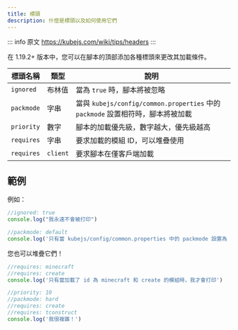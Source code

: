 ```yaml
---
title: 標頭
description: 什麼是標頭以及如何使用它們
---
```


::: info 原文
https://kubejs.com/wiki/tips/headers
:::

在 1.19.2+ 版本中，您可以在腳本的頂部添加各種標頭來更改其加載條件。

| 標頭名稱   | 類型     | 說明                                                                            |
| ---------- | -------- | ------------------------------------------------------------------------------- |
| `ignored`  | 布林值   | 當為 `true` 時，腳本將被忽略                                                    |
| `packmode` | 字串     | 當與 `kubejs/config/common.properties` 中的 `packmode` 設置相符時，腳本將被加載 |
| `priority` | 數字     | 腳本的加載優先級，數字越大，優先級越高                                          |
| `requires` | 字串     | 要求加載的模組 ID，可以堆疊使用                                                 |
| `requires` | `client` | 要求腳本在僅客戶端加載                                                          |


## 範例

例如：

```js
//ignored: true
console.log("我永遠不會被打印")
```

```js
//packmode: default
console.log('只有當 kubejs/config/common.properties 中的 packmode 設置為 default 時，我才會打印')
```

您也可以堆疊它們！

```js
//requires: minecraft
//requires: create
console.log('只有當加載了 id 為 minecraft 和 create 的模組時，我才會打印')
```

```js
//priority: 10
//packmode: hard
//requires: create
//requires: tconstruct
console.log('我很複雜！')
```